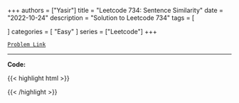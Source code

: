 
+++
authors = ["Yasir"]
title = "Leetcode 734: Sentence Similarity"
date = "2022-10-24"
description = "Solution to Leetcode 734"
tags = [
    
]
categories = [
    "Easy"
]
series = ["Leetcode"]
+++



[`Problem Link`](https://leetcode.com/problems/sentence-similarity/description/)

---

**Code:**

{{< highlight html >}}

{{< /highlight >}}

